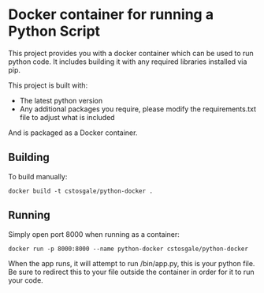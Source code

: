 # Docker container for running a Python Script

This project provides you with a docker container which can be used to run python code. It includes building it with any required libraries installed via pip.

This project is built with:

- The latest python version
- Any additional packages you require, please modify the requirements.txt file to adjust what is included

And is packaged as a Docker container.

## Building

To build manually:

`docker build -t cstosgale/python-docker .`

## Running

Simply open port 8000 when running as a container:

`docker run -p 8000:8000 --name python-docker cstosgale/python-docker`

When the app runs, it will attempt to run /bin/app.py, this is your python file. Be sure to redirect this to your file outside the container in order for it to run your code.
